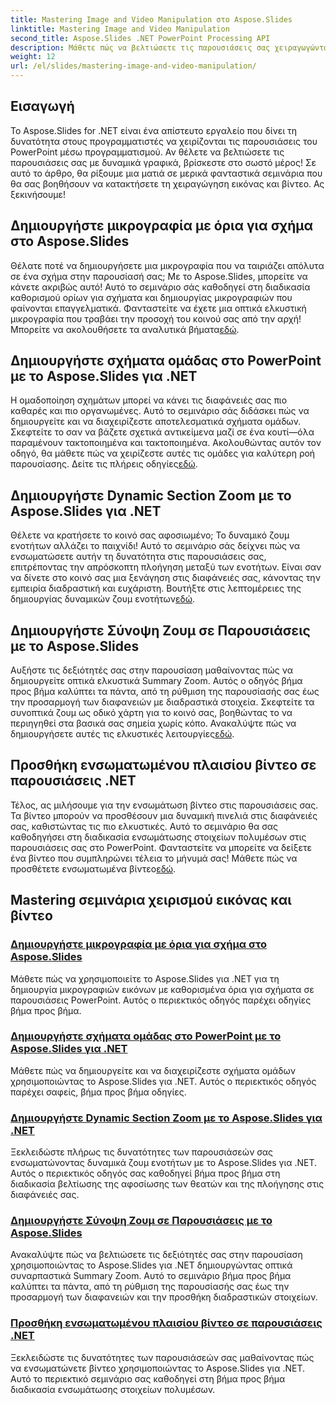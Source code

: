 ```yaml
---
title: Mastering Image and Video Manipulation στο Aspose.Slides
linktitle: Mastering Image and Video Manipulation
second_title: Aspose.Slides .NET PowerPoint Processing API
description: Μάθετε πώς να βελτιώσετε τις παρουσιάσεις σας χειραγωγώντας εικόνες και βίντεο χρησιμοποιώντας το Aspose.Slides για .NET. Αυτός ο περιεκτικός οδηγός καλύπτει βήμα προς βήμα σεμινάρια.
weight: 12
url: /el/slides/mastering-image-and-video-manipulation/
---
```

## Εισαγωγή

Το Aspose.Slides for .NET είναι ένα απίστευτο εργαλείο που δίνει τη δυνατότητα στους προγραμματιστές να χειρίζονται τις παρουσιάσεις του PowerPoint μέσω προγραμματισμού. Αν θέλετε να βελτιώσετε τις παρουσιάσεις σας με δυναμικά γραφικά, βρίσκεστε στο σωστό μέρος! Σε αυτό το άρθρο, θα ρίξουμε μια ματιά σε μερικά φανταστικά σεμινάρια που θα σας βοηθήσουν να κατακτήσετε τη χειραγώγηση εικόνας και βίντεο. Ας ξεκινήσουμε!

## Δημιουργήστε μικρογραφία με όρια για σχήμα στο Aspose.Slides

 Θέλατε ποτέ να δημιουργήσετε μια μικρογραφία που να ταιριάζει απόλυτα σε ένα σχήμα στην παρουσίασή σας; Με το Aspose.Slides, μπορείτε να κάνετε ακριβώς αυτό! Αυτό το σεμινάριο σάς καθοδηγεί στη διαδικασία καθορισμού ορίων για σχήματα και δημιουργίας μικρογραφιών που φαίνονται επαγγελματικά. Φανταστείτε να έχετε μια οπτικά ελκυστική μικρογραφία που τραβάει την προσοχή του κοινού σας από την αρχή! Μπορείτε να ακολουθήσετε τα αναλυτικά βήματα[εδώ](./create-thumbnail-bounds-shape/).

## Δημιουργήστε σχήματα ομάδας στο PowerPoint με το Aspose.Slides για .NET

Η ομαδοποίηση σχημάτων μπορεί να κάνει τις διαφάνειές σας πιο καθαρές και πιο οργανωμένες. Αυτό το σεμινάριο σάς διδάσκει πώς να δημιουργείτε και να διαχειρίζεστε αποτελεσματικά σχήματα ομάδων. Σκεφτείτε το σαν να βάζετε σχετικά αντικείμενα μαζί σε ένα κουτί—όλα παραμένουν τακτοποιημένα και τακτοποιημένα. Ακολουθώντας αυτόν τον οδηγό, θα μάθετε πώς να χειρίζεστε αυτές τις ομάδες για καλύτερη ροή παρουσίασης. Δείτε τις πλήρεις οδηγίες[εδώ](./create-group-shapes/).

## Δημιουργήστε Dynamic Section Zoom με το Aspose.Slides για .NET

 Θέλετε να κρατήσετε το κοινό σας αφοσιωμένο; Το δυναμικό ζουμ ενοτήτων αλλάζει το παιχνίδι! Αυτό το σεμινάριο σάς δείχνει πώς να ενσωματώσετε αυτήν τη δυνατότητα στις παρουσιάσεις σας, επιτρέποντας την απρόσκοπτη πλοήγηση μεταξύ των ενοτήτων. Είναι σαν να δίνετε στο κοινό σας μια ξενάγηση στις διαφάνειές σας, κάνοντας την εμπειρία διαδραστική και ευχάριστη. Βουτήξτε στις λεπτομέρειες της δημιουργίας δυναμικών ζουμ ενοτήτων[εδώ](./create-dynamic-section-zoom/).

## Δημιουργήστε Σύνοψη Ζουμ σε Παρουσιάσεις με το Aspose.Slides

Αυξήστε τις δεξιότητές σας στην παρουσίαση μαθαίνοντας πώς να δημιουργείτε οπτικά ελκυστικά Summary Zoom. Αυτός ο οδηγός βήμα προς βήμα καλύπτει τα πάντα, από τη ρύθμιση της παρουσίασής σας έως την προσαρμογή των διαφανειών με διαδραστικά στοιχεία. Σκεφτείτε τα συνοπτικά ζουμ ως οδικό χάρτη για το κοινό σας, βοηθώντας το να περιηγηθεί στα βασικά σας σημεία χωρίς κόπο. Ανακαλύψτε πώς να δημιουργήσετε αυτές τις ελκυστικές λειτουργίες[εδώ](./create-summary-zoom/).

## Προσθήκη ενσωματωμένου πλαισίου βίντεο σε παρουσιάσεις .NET

 Τέλος, ας μιλήσουμε για την ενσωμάτωση βίντεο στις παρουσιάσεις σας. Τα βίντεο μπορούν να προσθέσουν μια δυναμική πινελιά στις διαφάνειές σας, καθιστώντας τις πιο ελκυστικές. Αυτό το σεμινάριο θα σας καθοδηγήσει στη διαδικασία ενσωμάτωσης στοιχείων πολυμέσων στις παρουσιάσεις σας στο PowerPoint. Φανταστείτε να μπορείτε να δείξετε ένα βίντεο που συμπληρώνει τέλεια το μήνυμά σας! Μάθετε πώς να προσθέτετε ενσωματωμένα βίντεο[εδώ](./add-embedded-videos-frame/).

## Mastering σεμινάρια χειρισμού εικόνας και βίντεο
### [Δημιουργήστε μικρογραφία με όρια για σχήμα στο Aspose.Slides](./create-thumbnail-bounds-shape/)
Μάθετε πώς να χρησιμοποιείτε το Aspose.Slides για .NET για τη δημιουργία μικρογραφιών εικόνων με καθορισμένα όρια για σχήματα σε παρουσιάσεις PowerPoint. Αυτός ο περιεκτικός οδηγός παρέχει οδηγίες βήμα προς βήμα.
### [Δημιουργήστε σχήματα ομάδας στο PowerPoint με το Aspose.Slides για .NET](./create-group-shapes/)
Μάθετε πώς να δημιουργείτε και να διαχειρίζεστε σχήματα ομάδων χρησιμοποιώντας το Aspose.Slides για .NET. Αυτός ο περιεκτικός οδηγός παρέχει σαφείς, βήμα προς βήμα οδηγίες.
### [Δημιουργήστε Dynamic Section Zoom με το Aspose.Slides για .NET](./create-dynamic-section-zoom/)
Ξεκλειδώστε πλήρως τις δυνατότητες των παρουσιάσεών σας ενσωματώνοντας δυναμικά ζουμ ενοτήτων με το Aspose.Slides για .NET. Αυτός ο περιεκτικός οδηγός σας καθοδηγεί βήμα προς βήμα στη διαδικασία βελτίωσης της αφοσίωσης των θεατών και της πλοήγησης στις διαφάνειές σας.
### [Δημιουργήστε Σύνοψη Ζουμ σε Παρουσιάσεις με το Aspose.Slides](./create-summary-zoom/)
Ανακαλύψτε πώς να βελτιώσετε τις δεξιότητές σας στην παρουσίαση χρησιμοποιώντας το Aspose.Slides για .NET δημιουργώντας οπτικά συναρπαστικά Summary Zoom. Αυτό το σεμινάριο βήμα προς βήμα καλύπτει τα πάντα, από τη ρύθμιση της παρουσίασής σας έως την προσαρμογή των διαφανειών και την προσθήκη διαδραστικών στοιχείων.
### [Προσθήκη ενσωματωμένου πλαισίου βίντεο σε παρουσιάσεις .NET](./add-embedded-videos-frame/)
Ξεκλειδώστε τις δυνατότητες των παρουσιάσεών σας μαθαίνοντας πώς να ενσωματώνετε βίντεο χρησιμοποιώντας το Aspose.Slides για .NET. Αυτό το περιεκτικό σεμινάριο σας καθοδηγεί στη βήμα προς βήμα διαδικασία ενσωμάτωσης στοιχείων πολυμέσων.